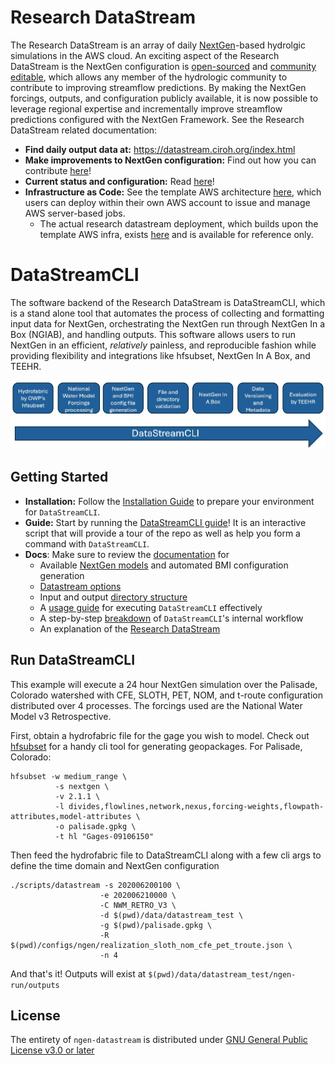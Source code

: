 # Research DataStream
The Research DataStream is an array of daily [NextGen](https://github.com/NOAA-OWP/ngen)-based hydrolgic simulations in the AWS cloud. An exciting aspect of the Research DataStream is the NextGen configuration is [open-sourced](https://github.com/CIROH-UA/ngen-datastream/tree/main/research_datastream/configuration) and [community editable](https://github.com/CIROH-UA/ngen-datastream/blob/main/research_datastream/CONTRIBUTE.md), which allows any member of the hydrologic community to contribute to improving streamflow predictions. By making the NextGen forcings, outputs, and configuration publicly available, it is now possible to leverage regional expertise and incrementally improve streamflow predictions configured with the NextGen Framework. 
See the Research DataStream related documentation:
* **Find daily output data at:** https://datastream.ciroh.org/index.html
* **Make improvements to NextGen configuration:**
Find out how you can contribute [here](https://github.com/CIROH-UA/ngen-datastream/blob/main/research_datastream/CONTRIBUTE.md)!
* **Current status and configuration:** Read [here](https://github.com/CIROH-UA/ngen-datastream/blob/main/research_datastream/STATUS_AND_METADATA.md)!
* **Infrastructure as Code:** See the template AWS architecture [here](https://github.com/CIROH-UA/ngen-datastream/blob/main/research_datastream/terraform/ARCHITECTURE.md), which users can deploy within their own AWS account to issue and manage AWS server-based jobs. 
  * The actual research datastream deployment, which builds upon the template AWS infra, exists [here](https://github.com/CIROH-UA/ngen-datastream/tree/main/research_datastream/terraform_community) and is available for reference only.

# DataStreamCLI
The software backend of the Research DataStream is DataStreamCLI, which is a stand alone tool that automates the process of collecting and formatting input data for NextGen, orchestrating the NextGen run through NextGen In a Box (NGIAB), and handling outputs. This software allows users to run NextGen in an efficient, _relatively_ painless, and reproducible fashion while providing flexibility and integrations like hfsubset, NextGen In A Box, and TEEHR.

![datastream](docs/images/datastreamcli.jpg)

## Getting Started
* **Installation:** Follow the [Installation Guide](https://github.com/CIROH-UA/ngen-datastream/blob/main/INSTALL.md) to prepare your environment for `DataStreamCLI`.
* **Guide:** Start by running the [DataStreamCLI guide](https://github.com/CIROH-UA/ngen-datastream/blob/main/scripts/datastream_guide)! It is an interactive script that will provide a tour of the repo as well as help you form a command with `DataStreamCLI`.
* **Docs**: Make sure to review the [documentation](https://github.com/CIROH-UA/ngen-datastream/blob/main/docs/) for
  * Available [NextGen models](https://github.com/CIROH-UA/ngen-datastream/blob/main/docs/NGEN_MODELS.md) and automated BMI configuration generation
  * [Datastream options](https://github.com/CIROH-UA/ngen-datastream/blob/main/docs/DATASTREAM_OPTIONS.md)
  * Input and output [directory structure](https://github.com/CIROH-UA/ngen-datastream/blob/main/docs/STANDARD_DIRECTORIES.md)
  * A [usage guide](https://github.com/CIROH-UA/ngen-datastream/blob/main/docs/USAGE.md) for executing `DataStreamCLI` effectively 
  * A step-by-step [breakdown](https://github.com/CIROH-UA/ngen-datastream/blob/main/docs/BREAKDOWN.md) of `DataStreamCLI`'s internal workflow
  * An explanation of the [Research DataStream](https://github.com/CIROH-UA/ngen-datastream/blob/main/research_datastream/README.md)

## Run DataStreamCLI
This example will execute a 24 hour NextGen simulation over the Palisade, Colorado watershed with CFE, SLOTH, PET, NOM, and t-route configuration distributed over 4 processes. The forcings used are the National Water Model v3 Retrospective.

First, obtain a hydrofabric file for the gage you wish to model. Check out [hfsubset](https://github.com/lynker-spatial/hfsubsetCLI) for a handy cli tool for generating geopackages. For Palisade, Colorado:
```
hfsubset -w medium_range \
          -s nextgen \
          -v 2.1.1 \
          -l divides,flowlines,network,nexus,forcing-weights,flowpath-attributes,model-attributes \
          -o palisade.gpkg \
          -t hl "Gages-09106150"
```

Then feed the hydrofabric file to DataStreamCLI along with a few cli args to define the time domain and NextGen configuration
```
./scripts/datastream -s 202006200100 \
                    -e 202006210000 \
                    -C NWM_RETRO_V3 \
                    -d $(pwd)/data/datastream_test \
                    -g $(pwd)/palisade.gpkg \
                    -R $(pwd)/configs/ngen/realization_sloth_nom_cfe_pet_troute.json \
                    -n 4
```

And that's it! Outputs will exist at `$(pwd)/data/datastream_test/ngen-run/outputs`

## License
The entirety of `ngen-datastream` is distributed under [GNU General Public License v3.0 or later](LICENSE.md)
